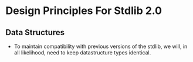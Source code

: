 # Design Principles For Stdlib 2.0

## Data Structures

* To maintain compatibility with previous versions of the stdlib, we will, in all likelihood,
need to keep datastructure types identical.
